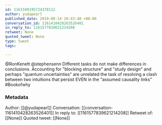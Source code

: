 ```yaml
---
id: 1161589195724378112
author: yudapearl
published_date: 2019-08-14 10:43:40 +00:00
conversation_id: 1161410428263526401
in_reply_to: 1161577839621214208
retweet: None
quoted_tweet: None
type: tweet
tags:

---
```


@RonKenett @stephensenn Different tasks do not make differences in conclusions. Accounting for "blocking structure" and "study design" and perhaps "quantum uncertainties" are unrelated the task of resolving a clash between two intuitions that persist EVEN in the "assumed causality links" #Bookofwhy

### Metadata

Author: [[@yudapearl]]
Conversation: [[conversation-1161410428263526401]]
In reply to: [[1161577839621214208]]
Retweet of: [[None]]
Quoted tweet: [[None]]
